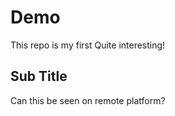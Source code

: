 # Demo

This repo is my first
Quite interesting!

## Sub Title

Can this be seen on remote platform?

